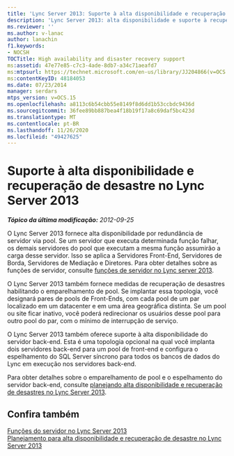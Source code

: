 ```yaml
---
title: 'Lync Server 2013: Suporte à alta disponibilidade e recuperação de desastre'
description: 'Lync Server 2013: alta disponibilidade e suporte à recuperação de desastres.'
ms.reviewer: ''
ms.author: v-lanac
author: lanachin
f1.keywords:
- NOCSH
TOCTitle: High availability and disaster recovery support
ms:assetid: 47e77e85-c7c3-4ade-8db7-a34c71aeafd7
ms:mtpsurl: https://technet.microsoft.com/en-us/library/JJ204866(v=OCS.15)
ms:contentKeyID: 48184053
ms.date: 07/23/2014
manager: serdars
mtps_version: v=OCS.15
ms.openlocfilehash: a8113c6b54cbb55e8149f8d6dd1b53ccbdc9436d
ms.sourcegitcommit: 36fee89bb887bea4f18b19f17a8c69daf5bc423d
ms.translationtype: MT
ms.contentlocale: pt-BR
ms.lasthandoff: 11/26/2020
ms.locfileid: "49427625"
---
```

# <a name="high-availability-and-disaster-recovery-support-in-lync-server-2013"></a>Suporte à alta disponibilidade e recuperação de desastre no Lync Server 2013

<div data-xmlns="http://www.w3.org/1999/xhtml">

<div class="topic" data-xmlns="http://www.w3.org/1999/xhtml" data-msxsl="urn:schemas-microsoft-com:xslt" data-cs="https://msdn.microsoft.com/">

<div data-asp="https://msdn2.microsoft.com/asp">



</div>

<div id="mainSection">

<div id="mainBody">

<span> </span>

_**Tópico da última modificação:** 2012-09-25_

O Lync Server 2013 fornece alta disponibilidade por redundância de servidor via pool. Se um servidor que executa determinada função falhar, os demais servidores do pool que executam a mesma função assumirão a carga desse servidor. Isso se aplica a Servidores Front-End, Servidores de Borda, Servidores de Mediação e Diretores. Para obter detalhes sobre as funções de servidor, consulte [funções de servidor no Lync server 2013](lync-server-2013-server-roles.md).

O Lync Server 2013 também fornece medidas de recuperação de desastres habilitando o emparelhamento de pool. Se implantar essa topologia, você designará pares de pools de Front-Ends, com cada pool de um par localizado em um datacenter e em uma área geográfica distinta. Se um pool ou site ficar inativo, você poderá redirecionar os usuários desse pool para outro pool do par, com o mínimo de interrupção de serviço.

O Lync Server 2013 também oferece suporte à alta disponibilidade do servidor back-end. Esta é uma topologia opcional na qual você implanta dois servidores back-end para um pool de front-end e configura o espelhamento do SQL Server síncrono para todos os bancos de dados do Lync em execução nos servidores back-end.

Para obter detalhes sobre o emparelhamento de pool e o espelhamento do servidor back-end, consulte [planejando alta disponibilidade e recuperação de desastres no Lync Server 2013](lync-server-2013-planning-for-high-availability-and-disaster-recovery.md).

<div>

## <a name="see-also"></a>Confira também


[Funções do servidor no Lync Server 2013](lync-server-2013-server-roles.md)  
[Planejamento para alta disponibilidade e recuperação de desastre no Lync Server 2013](lync-server-2013-planning-for-high-availability-and-disaster-recovery.md)  
  

</div>

</div>

<span> </span>

</div>

</div>

</div>

